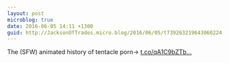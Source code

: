 ```yaml
---
layout: post
microblog: true
date: 2016-06-05 14:11 +1300
guid: http://JacksonOfTrades.micro.blog/2016/06/05/t739263219643060224.html
---
```

The (SFW) animated history of tentacle porn→ [t.co/qA1C9bZTb...](https://t.co/qA1C9bZTb9)
